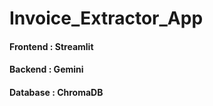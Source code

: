 # Invoice_Extractor_App

#### Frontend : Streamlit

#### Backend : Gemini

#### Database : ChromaDB
